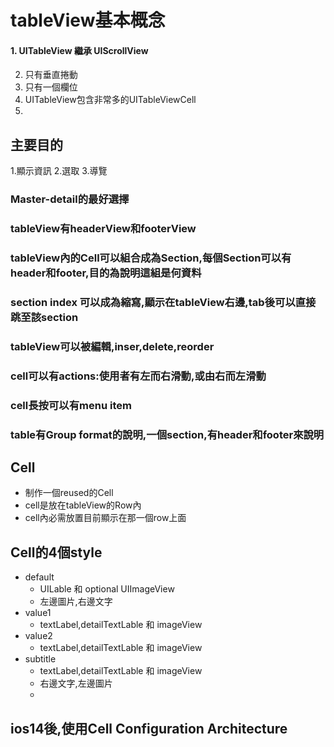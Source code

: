 # tableView基本概念
#### 1. UITableView 繼承 UIScrollView
2. 只有垂直捲動
3. 只有一個欄位
4. UITableView包含非常多的UITableViewCell
5. 
## 主要目的
1.顯示資訊
2.選取
3.導覽

### Master-detail的最好選擇

### tableView有headerView和footerView

### tableView內的Cell可以組合成為Section,每個Section可以有header和footer,目的為說明這組是何資料

### section index 可以成為縮寫,顯示在tableView右邊,tab後可以直接跳至該section

### tableView可以被編輯,inser,delete,reorder

### cell可以有actions:使用者有左而右滑動,或由右而左滑動

### cell長按可以有menu item

### table有Group format的說明,一個section,有header和footer來說明

## Cell
- 制作一個reused的Cell
- cell是放在tableView的Row內
- cell內必需放置目前顯示在那一個row上面
## Cell的4個style
- default
	- UILable 和 optional UIImageView
	- 左邊圖片,右邊文字
- value1
	- textLabel,detailTextLable 和 imageView
- value2
	- textLabel,detailTextLable 和 imageView
- subtitle
	- textLabel,detailTextLable 和 imageView
	- 右邊文字,左邊圖片
	- 
## ios14後,使用Cell Configuration Architecture
